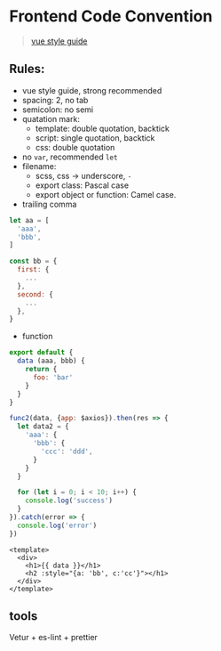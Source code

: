 # Frontend Code Convention
> [vue style guide](https://vuejs.org/v2/style-guide/#Prop-definitions-essential)

## Rules:
* vue style guide, strong recommended
* spacing: 2, no tab
* semicolon: no semi
* quatation mark:
  * template: double quotation, backtick
  * script: single quotation, backtick
  * css: double quotation
* no `var`, recommended `let`
* filename:
  * scss, css -> underscore, `-`
  * export class: Pascal case
  * export object or function: Camel case.
* trailing comma
```js
let aa = [
  'aaa',
  'bbb',
]

const bb = {
  first: {
    ...
  },
  second: {
    ...
  },
}
```

* function
```js
export default {
  data (aaa, bbb) {
    return {
      foo: 'bar'
    }
  }
}

func2(data, {app: $axios}).then(res => {  
  let data2 = {
    'aaa': {
      'bbb': {
        'ccc': 'ddd',
      }
    }
  }

  for (let i = 0; i < 10; i++) {
    console.log('success')
  }
}).catch(error => {
  console.log('error')
})
```

```vue
<template>
  <div>
    <h1>{{ data }}</h1>
    <h2 :style="{a: 'bb', c:'cc'}"></h1>
  </div>
</template>
```

## tools
Vetur + es-lint + prettier
